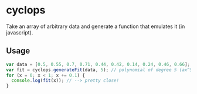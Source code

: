 # cyclops

Take an array of arbitrary data and generate a function that emulates it (in javascript).

## Usage

```js
var data = [0.5, 0.55, 0.7, 0.71, 0.44, 0.42, 0.14, 0.24, 0.46, 0.66];
var fit = cyclops.generateFit(data, 5); // polynomial of degree 5 (ax^5 + bx^4 + cx^3 + dx^2 + ex + f)
for (x = 0; x < 1; x += 0.1) {
  console.log(fit(x)); // --> pretty close!
}
```
